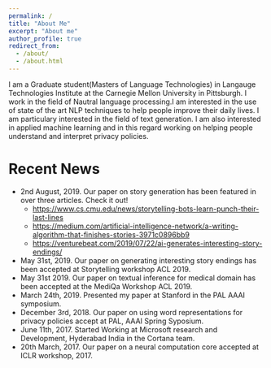 ```yaml
---
permalink: /
title: "About Me"
excerpt: "About me"
author_profile: true
redirect_from: 
  - /about/
  - /about.html
---
```


I am a Graduate student(Masters of Language Technologies) in Langauge Technologies Institute at the Carnegie Mellon University in Pittsburgh. I work in the field of Nautral language processing.I am interested in the use of state of the art NLP techniques to help people improve their daily lives. I am particulary interested in the field of text generation. I am also interested in applied machine learning and in this regard working on helping people understand and interpret privacy policies.

Recent News
======
* 2nd August, 2019. Our paper on story generation has been featured in over three articles. Check it out!
    * https://www.cs.cmu.edu/news/storytelling-bots-learn-punch-their-last-lines
    * https://medium.com/artificial-intelligence-network/a-writing-algorithm-that-finishes-stories-3971c0896bb9
    * https://venturebeat.com/2019/07/22/ai-generates-interesting-story-endings/
* May 31st, 2019. Our paper on generating interesting story endings has been accepted at Storytelling workshop ACL 2019.   
* May 31st 2019. Our paper on textual inference for medical domain has been accepted at the MediQa Workshop ACL 2019.  
* March 24th, 2019. Presented my paper at Stanford in the PAL AAAI symposium.
* December 3rd, 2018. Our paper on using word representations for privacy policies accept at PAL, AAAI Spring Syposium.
* June 11th, 2017. Started Working at Microsoft research and Development, Hyderabad India in the Cortana team.
* 20th March, 2017. Our paper on a neural computation core accepted at ICLR workshop, 2017.

